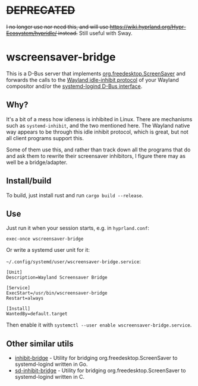# ~~DEPRECATED~~
~~I no longer use nor need this, and will use https://wiki.hyprland.org/Hypr-Ecosystem/hypridle/ instead.~~
Still useful with Sway.

# wscreensaver-bridge

This is a D-Bus server that implements
[org.freedesktop.ScreenSaver](https://specifications.freedesktop.org/idle-inhibit-spec/latest/)
and forwards the calls to the [Wayland idle-inhibit
protocol](https://wayland.app/protocols/idle-inhibit-unstable-v1) of your
Wayland compositor and/or the [systemd-logind D-Bus
interface](https://www.freedesktop.org/software/systemd/man/latest/org.freedesktop.login1.html).

## Why?

It's a bit of a mess how idleness is inhibited in Linux. There are mechanisms
such as `systemd-inhibit`, and the two mentioned here. The Wayland native way
appears to be through this idle inhibit protocol, which is great, but not all
client programs support this.

Some of them use this, and rather than track down all the programs that do and
ask them to rewrite their screensaver inhibitors, I figure there may as well be
a bridge/adapter.

## Install/build

To build, just install rust and run `cargo build --release`.

## Use

Just run it when your session starts, e.g. in `hyprland.conf`:

```
exec-once wscreensaver-bridge
```

Or write a systemd user unit for it:

`~/.config/systemd/user/wscreensaver-bridge.service`:
```
[Unit]
Description=Wayland Screensaver Bridge

[Service]
ExecStart=/usr/bin/wscreensaver-bridge
Restart=always

[Install]
WantedBy=default.target
```

Then enable it with `systemctl --user enable wscreensaver-bridge.service`.

## Other similar utils
- [inhibit-bridge](https://github.com/bdwalton/inhibit-bridge) - Utility for
  bridging org.freedesktop.ScreenSaver to systemd-logind written in Go.
- [sd-inhibit-bridge](https://github.com/notpeelz/sd-inhibit-bridge) - Utility for
  bridging org.freedesktop.ScreenSaver to systemd-logind written in C.
